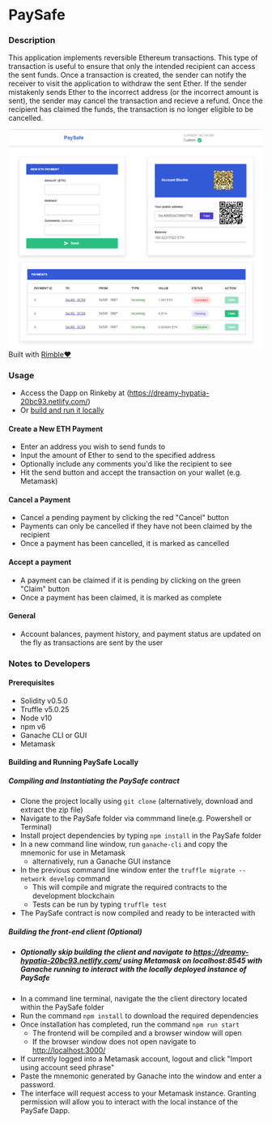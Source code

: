 # PaySafe

### Description
This application implements reversible Ethereum transactions. This type of transaction is useful to ensure that only the intended recipient can access the sent funds. Once a transaction is created, the sender can notify the receiver to visit the application to withdraw the sent Ether. If the sender mistakenly sends Ether to the incorrect address (or the incorrect amount is sent), the sender may cancel the transaction and recieve a refund. Once the recipient has claimed the funds, the transaction is no longer eligible to be cancelled.

![PaySafe Screenshot](https://github.com/suhailgme/PaySafe/blob/master/screenshots/PaySafe.PNG)
Built with [Rimble❤️](https://github.com/ConsenSys/rimble-ui)
### Usage
* Access the Dapp on Rinkeby at (https://dreamy-hypatia-20bc93.netlify.com/) 
* Or [build and run it locally](#notes-to-developers)

#### Create a New ETH Payment
* Enter an address you wish to send funds to
* Input the amount of Ether to send to the specified address
* Optionally include any comments you'd like the recipient to see
* Hit the send button and accept the transaction on your wallet (e.g. Metamask)

#### Cancel a Payment
* Cancel a pending payment by clicking the red "Cancel" button
* Payments can only be cancelled if they have not been claimed by the recipient
* Once a payment has been cancelled, it is marked as cancelled

#### Accept a payment
* A payment can be claimed if it is pending by clicking on the green "Claim" button
* Once a payment has been claimed, it is marked as complete

#### General
* Account balances, payment history, and payment status are updated on the fly as transactions are sent by the user

### Notes to Developers
#### Prerequisites
* Solidity v0.5.0
* Truffle v5.0.25
* Node v10
* npm v6
* Ganache CLI or GUI
* Metamask

#### Building and Running PaySafe Locally
##### Compiling and Instantiating the PaySafe contract
* Clone the project locally using `git clone` (alternatively, download and extract the zip file)
* Navigate to the PaySafe folder via commmand line(e.g. Powershell or Terminal)
* Install project dependencies by typing `npm install` in the PaySafe folder
* In a new command line window, run `ganache-cli` and copy the mnemonic for use in Metamask
  * alternatively, run a Ganache GUI instance
* In the previous command line window enter the `truffle migrate --network develop` command
  * This will compile and migrate the required contracts to the development blockchain
  * Tests can be run by typing `truffle test`
* The PaySafe contract is now compiled and ready to be interacted with
##### Building the front-end client (Optional)
* ##### Optionally skip building the client and navigate to https://dreamy-hypatia-20bc93.netlify.com/ using Metamask on localhost:8545 with Ganache running to interact with the locally deployed instance of PaySafe
* In a command line terminal, navigate the the client directory located within the PaySafe folder
* Run the command `npm install` to download the required dependencies
* Once installation has completed, run the command `npm run start`
  * The frontend will be compiled and a browser window will open
  * If the browser window does not open navigate to [http://localhost:3000/](http://localhost:3000/)
* If currently logged into a Metamask account, logout and click "Import using account seed phrase"
* Paste the mnemonic generated by Ganache into the window and enter a password.
* The interface will request access to your Metamask instance. Granting permission will allow you to interact with the local instance of the PaySafe Dapp.
